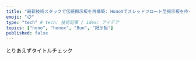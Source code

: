 ```yaml
---
title: "最新技術スタックで伝統掲示板を再構築: HonoXでスレッドフロート型掲示板を作った話"
emoji: "📋"
type: "tech" # tech: 技術記事 / idea: アイデア
topics: ["hono", "honox", "Bun", "掲示板"]
published: false
---
```


とりあえずタイトルチェック
